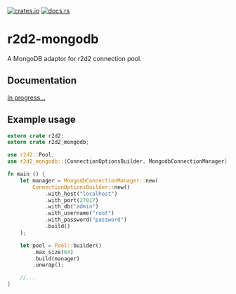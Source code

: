 [![crates.io](https://img.shields.io/crates/v/r2d2-mongodb.svg)](https://crates.io/crates/r2d2-mongodb)
[![docs.rs](https://docs.rs/r2d2-mongodb/badge.svg)](https://docs.rs/r2d2-mongodb)

# r2d2-mongodb

A MongoDB adaptor for r2d2 connection pool.

## Documentation

[In progress...](https://docs.rs/r2d2-mongodb)

## Example usage

```rust
extern crate r2d2;
extern crate r2d2_mongodb;

use r2d2::Pool;
use r2d2_mongodb::{ConnectionOptionsBuilder, MongodbConnectionManager};

fn main () {
    let manager = MongodbConnectionManager::new(
        ConnectionOptionsBuilder::new()
            .with_host("localhost")
            .with_port(27017)
            .with_db("admin")
            .with_username("root")
            .with_password("password")
            .build()
    );

    let pool = Pool::builder()
        .max_size(64)
        .build(manager)
        .unwrap();

    //...
}
```
